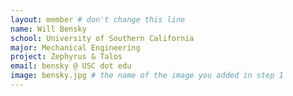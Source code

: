 ```yaml
---
layout: member # don't change this line
name: Will Bensky
school: University of Southern California
major: Mechanical Engineering
project: Zephyrus & Talos
email: bensky @ USC dot edu
image: bensky.jpg # the name of the image you added in step 1
---
```

